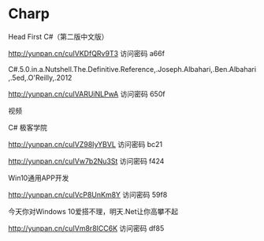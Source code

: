 # Charp

Head First C#（第二版中文版）

http://yunpan.cn/cuIVKDfQRv9T3 访问密码 a66f

C#.5.0.in.a.Nutshell.The.Definitive.Reference,.Joseph.Albahari,.Ben.Albahari,.5ed,.O'Reilly,.2012 

http://yunpan.cn/cuIVARUiNLPwA 访问密码 650f

视频

C# 极客学院

http://yunpan.cn/cuIVZ98IyYBVL 访问密码 bc21

http://yunpan.cn/cuIVw7b2Nu3St 访问密码 f424

Win10通用APP开发

http://yunpan.cn/cuIVcP8UnKm8Y 访问密码 59f8

今天你对Windows 10爱搭不理，明天.Net让你高攀不起

http://yunpan.cn/cuIVm8r8ICC6K 访问密码 df85
